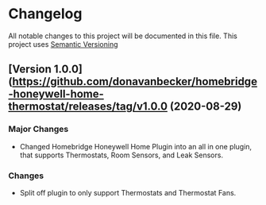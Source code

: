 # Changelog

All notable changes to this project will be documented in this file. This project uses [Semantic Versioning](https://semver.org/)

## [Version 1.0.0](https://github.com/donavanbecker/homebridge-honeywell-home-thermostat/releases/tag/v1.0.0 (2020-08-29)

### Major Changes

- Changed Homebridge Honeywell Home Plugin into an all in one plugin, that supports Thermostats, Room Sensors, and Leak Sensors.

### Changes

- Split off plugin to only support Thermostats and Thermostat Fans.